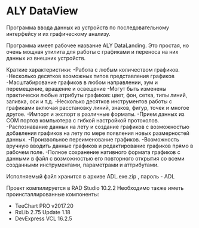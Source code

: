 ﻿# ALY DataView

Программа ввода данных из устройств по последовательному интерфейсу и их графическому анализу. 
 

Программа имеет рабочее название ALY DataLanding. Это простая, но очень мощная утилита для работы с графиками и переноса на них данных из внешних устройств.

Краткие характеристики:
-Работа с любым количеством графиков. 
-Несколько десятков возможных типов представления графиков 
-Масштабирование графиков в любом направлении, зум и перемещение, вращение и освещение 
-Могут быть изменены практически любые атрибуты графиков: цвет, фон, сетка, типы линий, заливка, оси и т.д. 
-Несколько десятков инструментов работы с графиками включая расстановку линий, знаков, фигур, точек и многое другое. 
-Импорт и экспорт в различные форматы. 
-Прием данных из COM портов компьютера с гибкой настройкой протоколов. 
-Распознавание данных на лету и создание графиков с возможностью добавления графиков на лету по мере появления новых размерностей данных. 
-Произвольное переименование графиков. 
-Возможность вручную вводить данные графиков и редактирование графиков прямо в рабочем поле. 
-Полное сохранение нативного формата графиков с данными в файл с возможностью его повторного открытия со всеми созданными инструментами, параметрами и аттрибутами. 

Исполняемый файл хранится в архиве ADL.exe.zip , пароль - ADL

Проект компилируется в RAD Studio 10.2.2
Необходимо также иметь проинсталлированные компоненты:
- TeeChart PRO v2017.20 
- RxLib 2.75 Update 1.18
- DevExpress VCL 16.2.5
